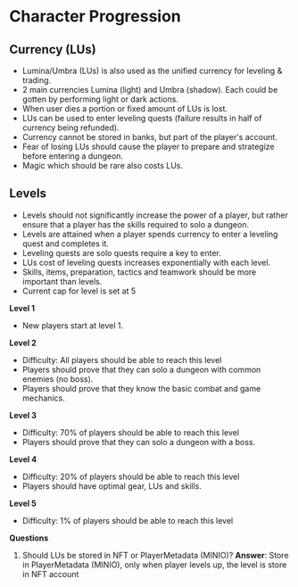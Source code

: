 # Character Progression

## Currency (LUs)

- Lumina/Umbra (LUs) is also used as the unified currency for leveling & trading.
- 2 main currencies Lumina (light) and Umbra (shadow). Each could be gotten by performing light or dark actions.
- When user dies a portion or fixed amount of LUs is lost.
- LUs can be used to enter leveling quests (failure results in half of currency being refunded).
- Currency cannot be stored in banks, but part of the player's account.
- Fear of losing LUs should cause the player to prepare and strategize before entering a dungeon.
- Magic which should be rare also costs LUs.

## Levels

- Levels should not significantly increase the power of a player, but rather ensure that a player has the skills required to solo a dungeon.
- Levels are attained when a player spends currency to enter a leveling quest and completes it.
- Leveling quests are solo quests require a key to enter.
- LUs cost of leveling quests increases exponentially with each level.
- Skills, items, preparation, tactics and teamwork should be more important than levels.
- Current cap for level is set at 5

**Level 1**

- New players start at level 1.

**Level 2**

- Difficulty: All players should be able to reach this level
- Players should prove that they can solo a dungeon with common enemies (no boss).
- Players should prove that they know the basic combat and game mechanics.

**Level 3**

- Difficulty: 70% of players should be able to reach this level
- Players should prove that they can solo a dungeon with a boss.

**Level 4**

- Difficulty: 20% of players should be able to reach this level
- Players should have optimal gear, LUs and skills.

**Level 5**

- Difficulty: 1% of players should be able to reach this level

**Questions**

1. Should LUs be stored in NFT or PlayerMetadata (MINIO)?
   **Answer**: Store in PlayerMetadata (MINIO), only when player levels up, the level is store in NFT account
